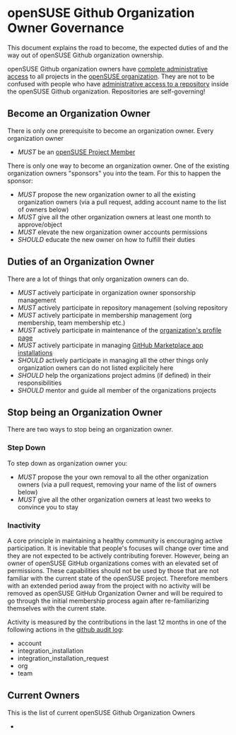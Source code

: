 # openSUSE Github Organization Owner Governance

This document explains the road to become, the expected duties of and the way out of openSUSE Github organization ownership.

openSUSE Github organization owners have [complete administrative access](https://docs.github.com/en/organizations/managing-peoples-access-to-your-organization-with-roles/roles-in-an-organization#permissions-for-organization-roles)
to all projects in the [openSUSE organization](https://github.com/openSUSE/). They are not to be confused with people who have
[administrative access to a repository](https://docs.github.com/en/organizations/managing-user-access-to-your-organizations-repositories/managing-repository-roles/repository-roles-for-an-organization)
inside the openSUSE Github organization. Repositories are self-governing!

## Become an Organization Owner

There is only one prerequisite to become an organization owner. Every organization owner

- *MUST* be an [openSUSE Project Member](https://en.opensuse.org/openSUSE:Members)

There is only one way to become an organization owner. One of the existing organization owners "sponsors" you into the team. For this to happen the sponsor:

- *MUST* propose the new organization owner to all the existing organization owners (via a pull request, adding account name to the list of owners below)
- *MUST* give all the other organization owners at least one month to approve/object
- *MUST* elevate the new organization owner accounts permissions
- *SHOULD* educate the new owner on how to fulfill their duties

## Duties of an Organization Owner

There are a lot of things that only organization owners can do. 

- *MUST* actively participate in organization owner sponsorship management
- *MUST* actively participate in repository management (solving repository
- *MUST* actively participate in membership management (org membership, team membership etc.)
- *MUST* actively participate in maintenance of the [organization's profile page](https://github.com/openSUSE/)
- *MUST* actively participate in managing [GitHub Marketplace app installations](https://github.com/organizations/openSUSE/settings/installations)
- *SHOULD* actively participate in managing all the other things only organization owners can do not listed explicitely here
- *SHOULD* help the organizations project admins (if defined) in their responsibilities
- *SHOULD* mentor and guide all member of the organizations projects

## Stop being an Organization Owner

There are two ways to stop being an organization owner.

### Step Down

To step down as organization owner you:

- *MUST* propose the your own removal to all the other organization owners (via a pull request, removing your name of the list of owners below)
- *MUST* give all the other organization owners at least two weeks to convince you to stay

### Inactivity 

A core principle in maintaining a healthy community is encouraging active participation. It is inevitable that people's focuses will change
over time and they are not expected to be actively contributing forever. However, being an owner of openSUSE GitHub organizations comes with
an elevated set of permissions. These capabilities should not be used by those that are not familiar with the current state of the openSUSE project.
Therefore members with an extended period away from the project with no activity will be removed as openSUSE GitHub Organization Owner
and will be required to go through the initial membership process again after re-familiarizing themselves with the current state.

Activity is measured by the contributions in the last 12 months in one of the following actions in the [github audit log](https://docs.github.com/en/organizations/keeping-your-organization-secure/managing-security-settings-for-your-organization/reviewing-the-audit-log-for-your-organization#searching-the-audit-log
):

- account
- integration_installation
- integration_installation_request
- org
- team

## Current Owners

This is the list of current openSUSE Github Organization Owners

- 
